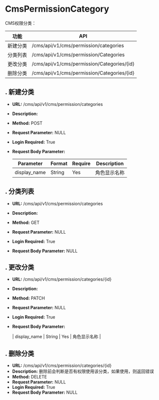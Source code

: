 # CmsPermissionCategory

CMS权限分类：

| 功能 | API |
| ------ | ------ |
| 新建分类 | /cms/api/v1/cms/permission/categories |
| 分类列表 | /cms/api/v1/cms/permission/Categories |
| 更改分类 | /cms/api/v1/cms/permission/Categories/{id} |
| 删除分类 | /cms/api/v1/cms/permission/Categories/{id} |


## . 新建分类

* **URL:** /cms/api/v1/cms/permission/categories
* **Description:**
* **Method:** POST
* **Request Parameter:** NULL
* **Login Required:** True
* **Request Body Parameter:**

	| Parameter | Format | Require | Description |
	| ------ | ------ | ------ | ------ |
	| display_name | String | Yes | 角色显示名称 |


## . 分类列表

* **URL:** /cms/api/v1/cms/permission/categories
* **Description:**
* **Method:** GET
* **Request Parameter:** NULL

* **Login Required:** True
* **Request Body Parameter:** NULL


## . 更改分类

* **URL:** /cms/api/v1/cms/permission/categories/{id}
* **Description:**
* **Method:** PATCH
* **Request Parameter:** NULL
* **Login Required:** True
* **Request Body Parameter:**

	| display_name | String | Yes | 角色显示名称 |


## . 删除分类

* **URL:** /cms/api/v1/cms/permission/categories/{id}
* **Description:** 删除前会判断是否有权限使用该分类，如果使用，则返回错误
* **Method:** DELETE
* **Request Parameter:** NULL
* **Login Required:** True
* **Request Body Parameter:** NULL